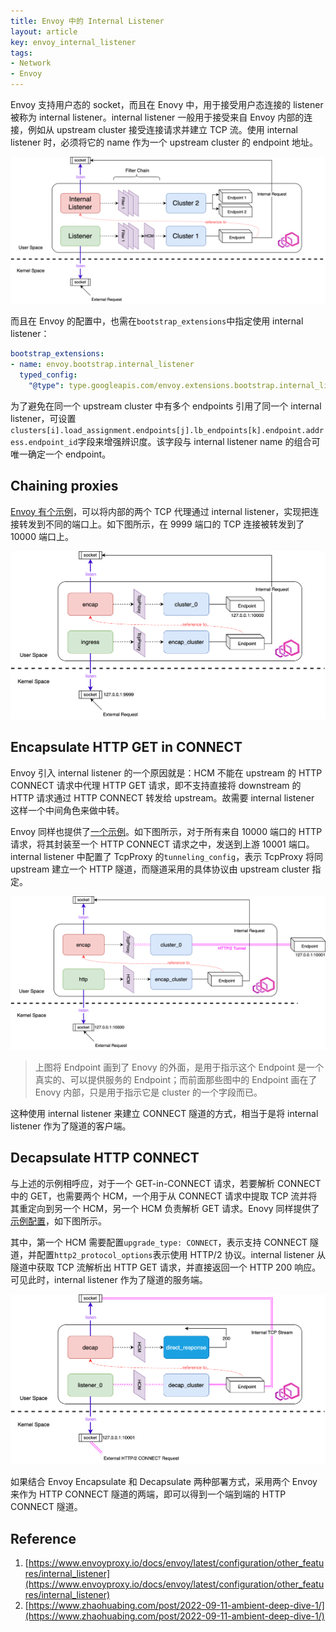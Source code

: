 ```yaml
---
title: Envoy 中的 Internal Listener
layout: article
key: envoy_internal_listener
tags:
- Network
- Envoy
---
```


Envoy 支持用户态的 socket，而且在 Enovy 中，用于接受用户态连接的 listener 被称为 internal listener。internal listener 一般用于接受来自 Envoy 内部的连接，例如从 upstream cluster 接受连接请求并建立 TCP 流。使用 internal listener 时，必须将它的 name 作为一个 upstream cluster 的 endpoint 地址。

![envoy-il-base](https://raw.githubusercontent.com/shawnh2/shawnh2.github.io/master/_posts/img/2023-05-25/envoy-il-base.png)

<!--more-->

而且在 Envoy 的配置中，也需在`bootstrap_extensions`中指定使用 internal listener：
```yaml
bootstrap_extensions:
- name: envoy.bootstrap.internal_listener
  typed_config:
    "@type": type.googleapis.com/envoy.extensions.bootstrap.internal_listener.v3.InternalListener
```
为了避免在同一个 upstream cluster 中有多个 endpoints 引用了同一个 internal listener，可设置`clusters[i].load_assignment.endpoints[j].lb_endpoints[k].endpoint.address.endpoint_id`字段来增强辨识度。该字段与 internal listener name 的组合可唯一确定一个 endpoint。

## Chaining proxies
[Envoy 有个示例](https://github.com/envoyproxy/envoy/blob/c2ae2211196a48b12d2e36d00c6c2889ae2f434a/configs/internal_listener_proxy.yaml)，可以将内部的两个 TCP 代理通过 internal listener，实现把连接转发到不同的端口上。如下图所示，在 9999 端口的 TCP 连接被转发到了 10000 端口上。

![envoy-il-chain-proxy](https://raw.githubusercontent.com/shawnh2/shawnh2.github.io/master/_posts/img/2023-05-25/envoy-il-chain-proxy.png)
## Encapsulate HTTP GET in CONNECT
Envoy 引入 internal listener 的一个原因就是：HCM 不能在 upstream 的 HTTP CONNECT 请求中代理  HTTP GET 请求，即不支持直接将 downstream 的 HTTP 请求通过 HTTP CONNECT 转发给 upstream。故需要 internal listener 这样一个中间角色来做中转。

Envoy 同样也提供了[一个示例](https://github.com/envoyproxy/envoy/blob/c2ae2211196a48b12d2e36d00c6c2889ae2f434a/configs/encapsulate_http_in_http2_connect.yaml)。如下图所示，对于所有来自 10000 端口的 HTTP 请求，将其封装至一个 HTTP CONNECT 请求之中，发送到上游 10001 端口。internal listener 中配置了 TcpProxy 的`tunneling_config`，表示 TcpProxy 将同 upstream 建立一个 HTTP 隧道，而隧道采用的具体协议由 upstream cluster 指定。

![envoy-il-encap](https://raw.githubusercontent.com/shawnh2/shawnh2.github.io/master/_posts/img/2023-05-25/envoy-il-encap.png)

> 上图将 Endpoint 画到了 Enovy 的外面，是用于指示这个 Endpoint 是一个真实的、可以提供服务的 Endpoint；而前面那些图中的 Endpoint 画在了 Enovy 内部，只是用于指示它是 cluster 的一个字段而已。

这种使用 internal listener 来建立 CONNECT 隧道的方式，相当于是将 internal listener 作为了隧道的客户端。
## Decapsulate HTTP CONNECT
与上述的示例相呼应，对于一个 GET-in-CONNECT 请求，若要解析 CONNECT 中的 GET，也需要两个 HCM，一个用于从 CONNECT 请求中提取 TCP 流并将其重定向到另一个 HCM，另一个 HCM 负责解析 GET 请求。Enovy 同样提供了[示例配置](https://github.com/envoyproxy/envoy/blob/5b270c2f2a14ea4eac609bf855edcb8c051c2a39/configs/terminate_http_in_http2_connect.yaml)，如下图所示。

其中，第一个 HCM 需要配置`upgrade_type: CONNECT`，表示支持 CONNECT 隧道，并配置`http2_protocol_options`表示使用 HTTP/2 协议。internal listener 从隧道中获取 TCP 流解析出 HTTP GET 请求，并直接返回一个 HTTP 200 响应。可见此时，internal listener 作为了隧道的服务端。

![envoy-il-decap](https://raw.githubusercontent.com/shawnh2/shawnh2.github.io/master/_posts/img/2023-05-25/envoy-il-decap.png)

如果结合 Envoy Encapsulate 和 Decapsulate 两种部署方式，采用两个 Envoy 来作为 HTTP CONNECT 隧道的两端，即可以得到一个端到端的 HTTP CONNECT 隧道。
## Reference

1. [https://www.envoyproxy.io/docs/envoy/latest/configuration/other_features/internal_listener](https://www.envoyproxy.io/docs/envoy/latest/configuration/other_features/internal_listener)
2. [https://www.zhaohuabing.com/post/2022-09-11-ambient-deep-dive-1/](https://www.zhaohuabing.com/post/2022-09-11-ambient-deep-dive-1/)
